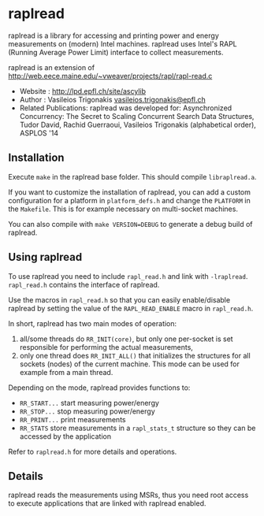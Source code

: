 raplread
========

raplread is a library for accessing and printing power and energy measurements on (modern) Intel machines. raplread uses Intel's RAPL (Running Average Power Limit) interface to collect measurements.

raplread is an extension of http://web.eece.maine.edu/~vweaver/projects/rapl/rapl-read.c

* Website             : http://lpd.epfl.ch/site/ascylib
* Author              : Vasileios Trigonakis <vasileios.trigonakis@epfl.ch>
* Related Publications: raplread was developed for:
  Asynchronized Concurrency: The Secret to Scaling Concurrent Search Data Structures,
  Tudor David, Rachid Guerraoui, Vasileios Trigonakis (alphabetical order),
  ASPLOS '14


Installation
------------

Execute `make` in the raplread base folder.
This should compile `libraplread.a`.

If you want to customize the installation of raplread, you can add a custom configuration for a platform in `platform_defs.h` and change the `PLATFORM` in the `Makefile`. This is for example necessary on multi-socket machines.

You can also compile with `make VERSION=DEBUG` to generate a debug build of raplread.

Using raplread
--------------

To use raplread you need to include `rapl_read.h` and link with `-lraplread`.
`rapl_read.h` contains the interface of raplread.

Use the macros in `rapl_read.h` so that you can easily enable/disable raplread by setting the value of the `RAPL_READ_ENABLE` macro in `rapl_read.h`.

In short, raplread has two main modes of operation:
   1. all/some threads do `RR_INIT(core)`, but only one per-socket is set responsible for performing the actual measurements,
   2. only one thread does `RR_INIT_ALL()` that initializes the structures for all sockets (nodes) of the current machine. This mode can be used for example from a main thread.

Depending on the mode, raplread provides functions to:
   * `RR_START...` start measuring power/energy
   * `RR_STOP...` stop measuring power/energy
   * `RR_PRINT...` print measurements
   * `RR_STATS` store measurements in a `rapl_stats_t` structure so they can be accessed by the application

Refer to `raplread.h` for more details and operations. 

Details
-------

raplread reads the measurements using MSRs, thus you need root access to execute applications that are linked with raplread enabled.
